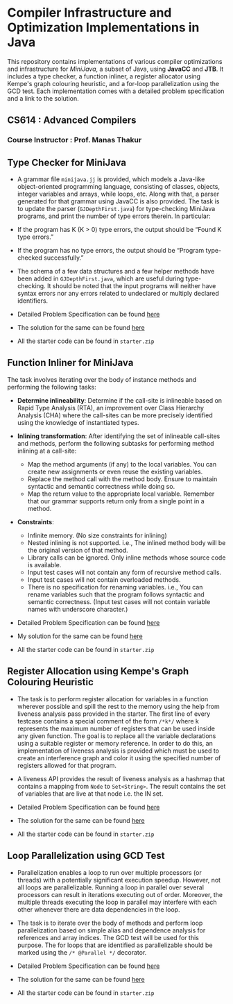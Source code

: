 # Compiler Infrastructure and Optimization Implementations in Java

This repository contains implementations of various compiler optimizations and infrastructure for *MiniJava*, a subset of Java, using **JavaCC** and **JTB**. It includes a type checker, a function inliner, a register allocator using Kempe's graph colouring heuristic, and a for-loop parallelization using the GCD test. Each implementation comes with a detailed problem specification and a link to the solution. 

## CS614 : Advanced Compilers

### Course Instructor : Prof. Manas Thakur

## Type Checker for MiniJava

- A grammar file `minijava.jj` is provided, which models a Java-like object-oriented programming language, consisting of classes, objects, integer variables and arrays, while loops, etc. Along with that, a parser generated for that grammar using JavaCC is also provided. The task is to update the parser (`GJDepthFirst.java`) for type-checking MiniJava programs, and print the number of type errors therein. In particular:

- If the program has K (K > 0) type errors, the output should be “Found K type errors.”
- If the program has no type errors, the output should be “Program type-checked successfully.”

- The schema of a few data structures and a few helper methods have been added in `GJDepthFirst.java`, which are useful during type-checking. It should be noted that the input programs will neither have syntax errors nor any errors related to undeclared or multiply declared identifiers.

- Detailed Problem Specification can be found [here](https://github.com/rohankalbag/compiler-infrastructure-and-optimizations/blob/master/type-checker/assignment-1.pdf)
- The solution for the same can be found [here](https://github.com/rohankalbag/compiler-infrastructure-and-optimizations/tree/master/type-checker/assignment-1)
- All the starter code can be found in `starter.zip`



## Function Inliner for MiniJava

The task involves iterating over the body of instance methods and performing the following tasks:

- **Determine inlineability**: Determine if the call-site is inlineable based on Rapid Type Analysis (RTA), an improvement over Class Hierarchy Analysis (CHA) where the call-sites can be more precisely identified using the knowledge of instantiated types.

- **Inlining transformation**: After identifying the set of inlineable call-sites and methods, perform the following subtasks for performing method inlining at a call-site:
  - Map the method arguments (if any) to the local variables. You can create new assignments or even reuse the existing variables.
  - Replace the method call with the method body. Ensure to maintain syntactic and semantic correctness while doing so.
  - Map the return value to the appropriate local variable. Remember that our grammar supports return only from a single point in a method.

- **Constraints**:
    - Infinite memory. (No size constraints for inlining)
    - Nested inlining is not supported. i.e., The inlined method body will be the original version of that method.
    - Library calls can be ignored. Only inline methods whose source code is available.
    - Input test cases will not contain any form of recursive method calls.
    - Input test cases will not contain overloaded methods.
    - There is no specification for renaming variables. i.e., You can rename variables such that the program follows syntactic and semantic correctness. (Input test cases will not contain variable names with underscore character.)

- Detailed Problem Specification can be found [here](https://github.com/rohankalbag/compiler-infrastructure-and-optimizations/blob/master/function-inlining/assignment-2.pdf)
- My solution for the same can be found [here](https://github.com/rohankalbag/compiler-infrastructure-and-optimizations/tree/master/function-inlining/assignment-2)
- All the starter code can be found in `starter.zip`

## Register Allocation using Kempe's Graph Colouring Heuristic

- The task is to perform register allocation for variables in a function wherever possible and spill the rest to the memory using the help from liveness analysis pass provided in the starter. The first line of every testcase contains a special comment of the form `/*k*/` where k represents the maximum number of registers that can be used inside any given function. The goal is to replace all the variable declarations using a suitable register or memory reference. In order to do this, an implementation of liveness analysis is provided which must be used to create an interference graph and color it using the specified number of registers allowed for that program. 


- A liveness API provides the result of liveness analysis as a hashmap that contains a mapping from `Node` to `Set<String>`. The result contains the set of variables that are live at that node i.e. the IN set.

- Detailed Problem Specification can be found [here](https://github.com/rohankalbag/compiler-infrastructure-and-optimizations/blob/master/register-allocation/Assignment-3.pdf)
- The solution for the same can be found [here](https://github.com/rohankalbag/compiler-infrastructure-and-optimizations/tree/master/register-allocation/assignment-3)
- All the starter code can be found in `starter.zip`

## Loop Parallelization using GCD Test

- Parallelization enables a loop to run over multiple processors (or threads) with a potentially significant execution speedup. However, not all loops are parallelizable. Running a loop in parallel over several processors can result in iterations executing out of order. Moreover, the multiple threads executing the loop in parallel may interfere with each other whenever there are data dependencies in the loop.

- The task is to iterate over the body of methods and perform loop parallelization based on simple alias and dependence analysis for references and array indices. The GCD test will be used for this purpose. The for loops that are identified as parallelizable should be marked using the `/* @Parallel */` decorator.

- Detailed Problem Specification can be found [here](https://github.com/rohankalbag/compiler-infrastructure-and-optimizations/blob/master/loop-parallelization/Assignment-4.pdf)
- The solution for the same can be found [here](https://github.com/rohankalbag/compiler-infrastructure-and-optimizations/tree/master/loop-parallelization/assignment-4)
- All the starter code can be found in `starter.zip`
